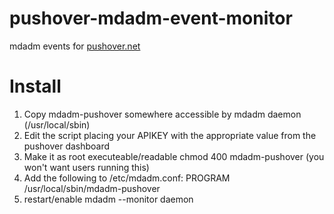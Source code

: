 pushover-mdadm-event-monitor
============================

mdadm events for [pushover.net](http://pushover.net)


Install
=======

1. Copy mdadm-pushover somewhere accessible by mdadm daemon (/usr/local/sbin)
2. Edit the script placing your APIKEY with the appropriate value from the pushover dashboard
3. Make it as root executeable/readable chmod 400 mdadm-pushover (you won't want users running this)
4. Add the following to /etc/mdadm.conf:
        PROGRAM /usr/local/sbin/mdadm-pushover
5. restart/enable mdadm --monitor daemon
